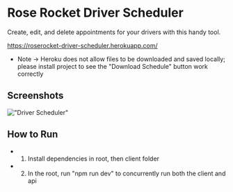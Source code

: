 # Rose Rocket Driver Scheduler

Create, edit, and delete appointments for your drivers with this handy tool.

https://roserocket-driver-scheduler.herokuapp.com/

- Note -> Heroku does not allow files to be downloaded and saved locally; please install project to see the "Download Schedule" button work correctly

## Screenshots

!["Driver Scheduler"](https://github.com/xynyx/rose-rocket/blob/master/client/img/Screenshot%202020-07-30%2011.05.41.png)

## How to Run

- 1. Install dependencies in root, then client folder
- 2. In the root, run "npm run dev" to concurrently run both the client and api

